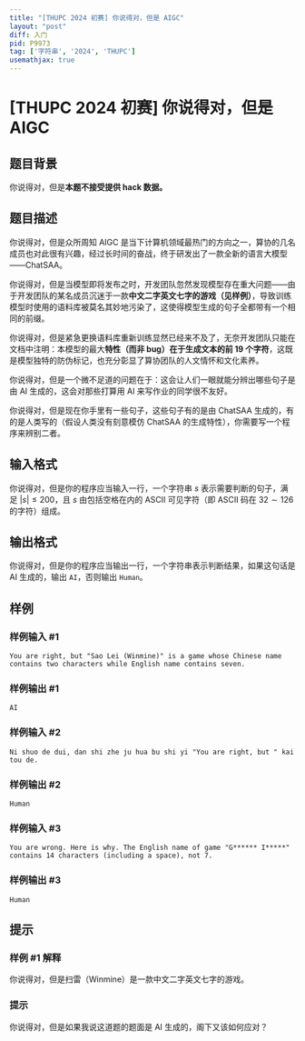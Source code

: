 ```yaml
---
title: "[THUPC 2024 初赛] 你说得对，但是 AIGC"
layout: "post"
diff: 入门
pid: P9973
tag: ['字符串', '2024', 'THUPC']
usemathjax: true
---
```


# [THUPC 2024 初赛] 你说得对，但是 AIGC
## 题目背景

你说得对，但是**本题不接受提供 hack 数据。**
## 题目描述

你说得对，但是众所周知 AIGC 是当下计算机领域最热门的方向之一，算协的几名成员也对此很有兴趣，经过长时间的奋战，终于研发出了一款全新的语言大模型——ChatSAA。

你说得对，但是当模型即将发布之时，开发团队忽然发现模型存在重大问题——由于开发团队的某名成员沉迷于一款**中文二字英文七字的游戏（见样例）**，导致训练模型时使用的语料库被莫名其妙地污染了，这使得模型生成的句子全都带有一个相同的前缀。

你说得对，但是紧急更换语料库重新训练显然已经来不及了，无奈开发团队只能在文档中注明：本模型的最大**特性（而非 bug）**在于生成文本的**前 19 个字符**，这既是模型独特的防伪标记，也充分彰显了算协团队的人文情怀和文化素养。

你说得对，但是一个微不足道的问题在于：这会让人们一眼就能分辨出哪些句子是由 AI 生成的，这会对那些打算用 AI 来写作业的同学很不友好。

你说得对，但是现在你手里有一些句子，这些句子有的是由 ChatSAA 生成的，有的是人类写的（假设人类没有刻意模仿 ChatSAA 的生成特性），你需要写一个程序来辨别二者。
## 输入格式

你说得对，但是你的程序应当输入一行，一个字符串 $s$ 表示需要判断的句子，满足 $|s| \le 200$，且 $s$ 由包括空格在内的 ASCII 可见字符（即 ASCII 码在 $32\sim 126$ 的字符）组成。
## 输出格式

你说得对，但是你的程序应当输出一行，一个字符串表示判断结果，如果这句话是 AI 生成的，输出 `AI`，否则输出 `Human`。
## 样例

### 样例输入 #1
```
You are right, but "Sao Lei (Winmine)" is a game whose Chinese name contains two characters while English name contains seven.

```
### 样例输出 #1
```
AI

```
### 样例输入 #2
```
Ni shuo de dui, dan shi zhe ju hua bu shi yi "You are right, but " kai tou de.

```
### 样例输出 #2
```
Human

```
### 样例输入 #3
```
You are wrong. Here is why. The English name of game "G****** I*****" contains 14 characters (including a space), not 7.

```
### 样例输出 #3
```
Human

```
## 提示

### 样例 \#1 解释
你说得对，但是扫雷（Winmine）是一款中文二字英文七字的游戏。

### 提示

你说得对，但是如果我说这道题的题面是 AI 生成的，阁下又该如何应对？
